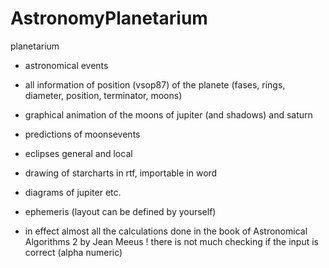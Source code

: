 # AstronomyPlanetarium

planetarium
- astronomical events
- all information of position (vsop87) of the planete (fases, rings, diameter, position, terminator, moons)
- graphical animation of the moons of jupiter (and shadows) and saturn
- predictions of moonsevents
- eclipses general and local
- drawing of starcharts in rtf, importable in word
- diagrams of jupiter etc.
- ephemeris (layout can be defined by yourself)

- in effect almost all the calculations done in the book of Astronomical Algorithms 2 by Jean Meeus !
there is not much checking if the input is correct (alpha numeric)

